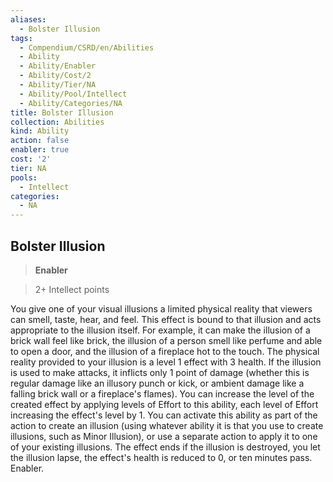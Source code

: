 ```yaml
---
aliases:
  - Bolster Illusion
tags:
  - Compendium/CSRD/en/Abilities
  - Ability
  - Ability/Enabler
  - Ability/Cost/2
  - Ability/Tier/NA
  - Ability/Pool/Intellect
  - Ability/Categories/NA
title: Bolster Illusion
collection: Abilities
kind: Ability
action: false
enabler: true
cost: '2'
tier: NA
pools:
  - Intellect
categories:
  - NA
---
```

## Bolster Illusion    
>**Enabler**    
>2+ Intellect points  
    
You give one of your visual illusions a limited physical reality that viewers can smell, taste, hear, and feel. This effect is bound to that illusion and acts appropriate to the illusion itself. For example, it can make the illusion of a brick wall feel like brick, the illusion of a person smell like perfume and able to open a door, and the illusion of a fireplace hot to the touch. The physical reality provided to your illusion is a level 1 effect with 3 health. If the illusion is used to make attacks, it inflicts only 1 point of damage (whether this is regular damage like an illusory punch or kick, or ambient damage like a falling brick wall or a fireplace's flames). You can increase the level of the created effect by applying levels of Effort to this ability, each level of Effort increasing the effect's level by 1. You can activate this ability as part of the action to create an illusion (using whatever ability it is that you use to create illusions, such as Minor Illusion), or use a separate action to apply it to one of your existing illusions. The effect ends if the illusion is destroyed, you let the illusion lapse, the effect's health is reduced to 0, or ten minutes pass. Enabler.